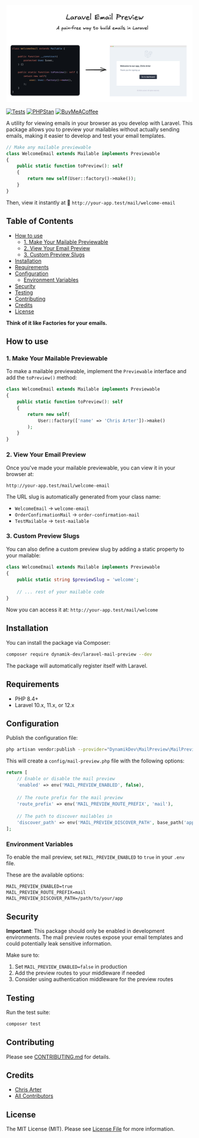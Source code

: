 ![Laravel Mail Preview](./laravel-mail-preview.png)

[![Tests](https://github.com/dynamik-dev/laravel-mail-preview/actions/workflows/run-tests.yml/badge.svg)](https://github.com/dynamik-dev/laravel-mail-preview/actions/workflows/run-tests.yml)
[![PHPStan](https://img.shields.io/badge/PHPStan-level%205-brightgreen.svg)](https://phpstan.org/)
<a href="https://buymeacoffee.com/chrisarter">
    <img src="https://raw.githubusercontent.com/pachadotdev/buymeacoffee-badges/main/bmc-yellow.svg" alt="BuyMeACoffee">
  </a>
  
A utility for viewing emails in your browser as you develop with Laravel. This package allows you to preview your mailables without actually sending emails, making it easier to develop and test your email templates.

```php
// Make any mailable previewable
class WelcomeEmail extends Mailable implements Previewable
{
    public static function toPreview(): self
    {
        return new self(User::factory()->make());
    }
}
```
Then, view it instantly at 👀 `http://your-app.test/mail/welcome-email`


## Table of Contents

- [How to use](#how-to-use)
  - [1. Make Your Mailable Previewable](#1-make-your-mailable-previewable)
  - [2. View Your Email Preview](#2-view-your-email-preview)
  - [3. Custom Preview Slugs](#3-custom-preview-slugs)
- [Installation](#installation)
- [Requirements](#requirements)
- [Configuration](#configuration)
  - [Environment Variables](#environment-variables)
- [Security](#security)
- [Testing](#testing)
- [Contributing](#contributing)
- [Credits](#credits)
- [License](#license)




**Think of it like Factories for your emails.**

## How to use

### 1. Make Your Mailable Previewable

To make a mailable previewable, implement the `Previewable` interface and add the `toPreview()` method:

```php
class WelcomeEmail extends Mailable implements Previewable
{
    public static function toPreview(): self
    {
        return new self(
            User::factory(['name' => 'Chris Arter'])->make()
        );
    }
}
```

### 2. View Your Email Preview

Once you've made your mailable previewable, you can view it in your browser at:

```
http://your-app.test/mail/welcome-email
```

The URL slug is automatically generated from your class name:
- `WelcomeEmail` → `welcome-email`
- `OrderConfirmationMail` → `order-confirmation-mail`
- `TestMailable` → `test-mailable`



### 3. Custom Preview Slugs

You can also define a custom preview slug by adding a static property to your mailable:

```php
class WelcomeEmail extends Mailable implements Previewable
{
    public static string $previewSlug = 'welcome';
    
    // ... rest of your mailable code
}
```

Now you can access it at: `http://your-app.test/mail/welcome`

## Installation

You can install the package via Composer:

```bash
composer require dynamik-dev/laravel-mail-preview --dev
```

The package will automatically register itself with Laravel.

## Requirements

- PHP 8.4+
- Laravel 10.x, 11.x, or 12.x

## Configuration

Publish the configuration file:

```bash
php artisan vendor:publish --provider="DynamikDev\MailPreview\MailPreviewServiceProvider"
```

This will create a `config/mail-preview.php` file with the following options:

```php
return [
    // Enable or disable the mail preview
    'enabled' => env('MAIL_PREVIEW_ENABLED', false),
    
    // The route prefix for the mail preview
    'route_prefix' => env('MAIL_PREVIEW_ROUTE_PREFIX', 'mail'),
    
    // The path to discover mailables in
    'discover_path' => env('MAIL_PREVIEW_DISCOVER_PATH', base_path('app')),
];
```

### Environment Variables

To enable the mail preview, set `MAIL_PREVIEW_ENABLED` to `true` in your `.env` file.

These are the available options:

```env
MAIL_PREVIEW_ENABLED=true
MAIL_PREVIEW_ROUTE_PREFIX=mail
MAIL_PREVIEW_DISCOVER_PATH=/path/to/your/app
```

## Security

**Important**: This package should only be enabled in development environments. The mail preview routes expose your email templates and could potentially leak sensitive information.

Make sure to:

1. Set `MAIL_PREVIEW_ENABLED=false` in production
2. Add the preview routes to your middleware if needed
3. Consider using authentication middleware for the preview routes

## Testing

Run the test suite:

```bash
composer test
```

## Contributing

Please see [CONTRIBUTING.md](CONTRIBUTING.md) for details.

## Credits

- [Chris Arter](https://github.com/christopherarter)
- [All Contributors](../../contributors)

## License

The MIT License (MIT). Please see [License File](LICENSE.md) for more information.
